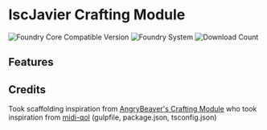 # IscJavier Crafting Module

![Foundry Core Compatible Version](https://img.shields.io/endpoint?url=https%3A%2F%2Ffoundryshields.com%2Fversion%3Fstyle%3Dflat%26url%3Dhttps%3A%2F%2Fgithub.com%2Fiscjavier%2Fiscjavier-crafting%2Freleases%2Flatest%2Fdownload%2Fmodule.json)
![Foundry System](https://img.shields.io/endpoint?url=https%3A%2F%2Ffoundryshields.com%2Fsystem%3FnameType%3Draw%26showVersion%3D1%26style%3Dflat%26url%3Dhttps%3A%2F%2Fraw.githubusercontent.com%2FiscJavier%2Fiscjavier-crafting%2Fmain%2Fmodule.json)
![Download Count](https://img.shields.io/github/downloads/iscJavier/iscjavier-crafting/total?color=bright-green)

## Features

## Credits

Took scaffolding inspiration from [AngryBeaver's Crafting Module](https://github.com/AngryBeaver/beavers-crafting) who took inspiration from [midi-qol](https://foundryvtt.com/packages/midi-qol) (gulpfile, package.json, tsconfig.json)
